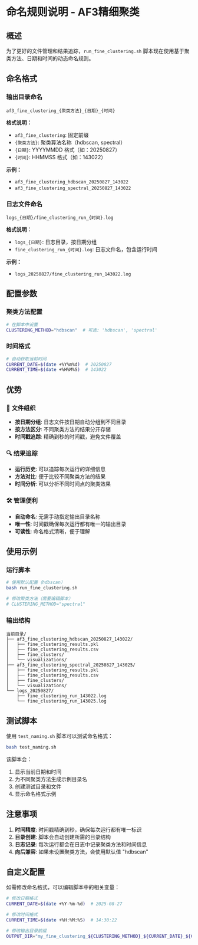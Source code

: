 # 命名规则说明 - AF3精细聚类

## 概述

为了更好的文件管理和结果追踪，`run_fine_clustering.sh` 脚本现在使用基于聚类方法、日期和时间的动态命名规则。

## 命名格式

### 输出目录命名
```
af3_fine_clustering_{聚类方法}_{日期}_{时间}
```

**格式说明：**
- `af3_fine_clustering`: 固定前缀
- `{聚类方法}`: 聚类算法名称（hdbscan, spectral）
- `{日期}`: YYYYMMDD 格式（如：20250827）
- `{时间}`: HHMMSS 格式（如：143022）

**示例：**
- `af3_fine_clustering_hdbscan_20250827_143022`
- `af3_fine_clustering_spectral_20250827_143022`

### 日志文件命名
```
logs_{日期}/fine_clustering_run_{时间}.log
```

**格式说明：**
- `logs_{日期}`: 日志目录，按日期分组
- `fine_clustering_run_{时间}.log`: 日志文件名，包含运行时间

**示例：**
- `logs_20250827/fine_clustering_run_143022.log`

## 配置参数

### 聚类方法配置
```bash
# 在脚本中设置
CLUSTERING_METHOD="hdbscan"  # 可选: 'hdbscan', 'spectral'
```

### 时间格式
```bash
# 自动获取当前时间
CURRENT_DATE=$(date +%Y%m%d)  # 20250827
CURRENT_TIME=$(date +%H%M%S)  # 143022
```

## 优势

### 📁 **文件组织**
- **按日期分组**: 日志文件按日期自动分组到不同目录
- **按方法区分**: 不同聚类方法的结果分开存储
- **时间戳追踪**: 精确到秒的时间戳，避免文件覆盖

### 🔍 **结果追踪**
- **运行历史**: 可以追踪每次运行的详细信息
- **方法对比**: 便于比较不同聚类方法的结果
- **时间分析**: 可以分析不同时间点的聚类效果

### 🛠️ **管理便利**
- **自动命名**: 无需手动指定输出目录名称
- **唯一性**: 时间戳确保每次运行都有唯一的输出目录
- **可读性**: 命名格式清晰，便于理解

## 使用示例

### 运行脚本
```bash
# 使用默认配置（hdbscan）
bash run_fine_clustering.sh

# 修改聚类方法（需要编辑脚本）
# CLUSTERING_METHOD="spectral"
```

### 输出结构
```
当前目录/
├── af3_fine_clustering_hdbscan_20250827_143022/
│   ├── fine_clustering_results.pkl
│   ├── fine_clustering_results.csv
│   ├── fine_clusters/
│   └── visualizations/
├── af3_fine_clustering_spectral_20250827_143025/
│   ├── fine_clustering_results.pkl
│   ├── fine_clustering_results.csv
│   ├── fine_clusters/
│   └── visualizations/
└── logs_20250827/
    ├── fine_clustering_run_143022.log
    └── fine_clustering_run_143025.log
```

## 测试脚本

使用 `test_naming.sh` 脚本可以测试命名格式：

```bash
bash test_naming.sh
```

该脚本会：
1. 显示当前日期和时间
2. 为不同聚类方法生成示例目录名
3. 创建测试目录和文件
4. 显示命名格式示例

## 注意事项

1. **时间精度**: 时间戳精确到秒，确保每次运行都有唯一标识
2. **目录创建**: 脚本会自动创建所需的目录结构
3. **日志记录**: 每次运行都会在日志中记录聚类方法和时间信息
4. **向后兼容**: 如果未设置聚类方法，会使用默认值 "hdbscan"

## 自定义配置

如需修改命名格式，可以编辑脚本中的相关变量：

```bash
# 修改日期格式
CURRENT_DATE=$(date +%Y-%m-%d)  # 2025-08-27

# 修改时间格式
CURRENT_TIME=$(date +%H:%M:%S)  # 14:30:22

# 修改输出目录前缀
OUTPUT_DIR="my_fine_clustering_${CLUSTERING_METHOD}_${CURRENT_DATE}_${CURRENT_TIME}"
```

